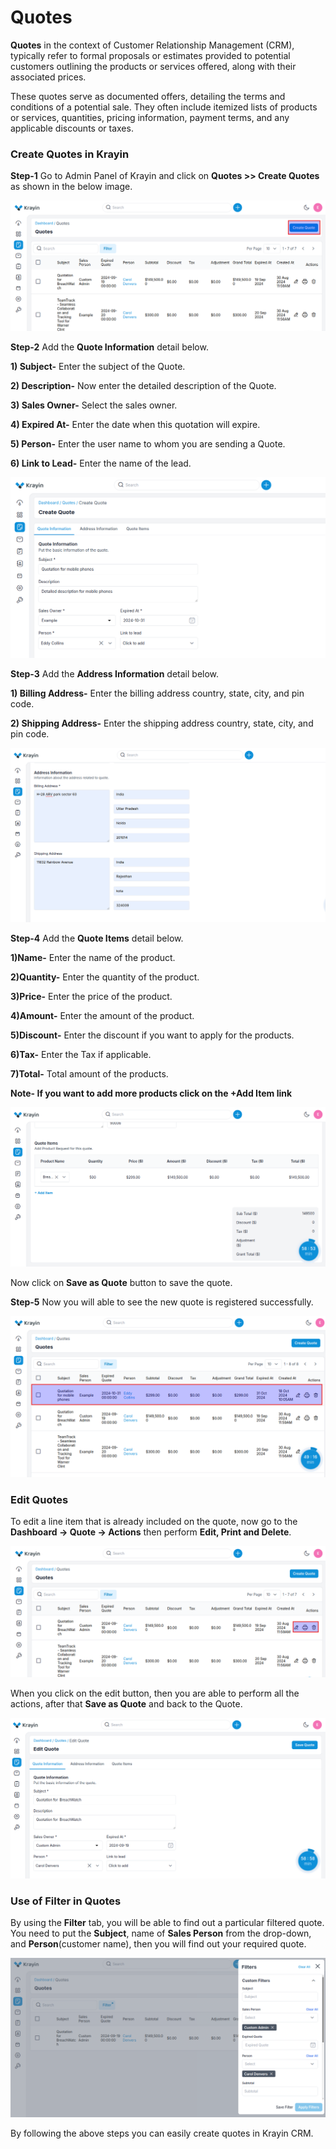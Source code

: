 # Quotes

**Quotes** in the context of Customer Relationship Management (CRM), typically refer to formal proposals or estimates provided to potential customers outlining the products or services offered, along with their associated prices. 

These quotes serve as documented offers, detailing the terms and conditions of a potential sale. They often include itemized lists of products or services, quantities, pricing information, payment terms, and any applicable discounts or taxes.

### Create Quotes in Krayin

**Step-1** Go to Admin Panel of Krayin and click on **Quotes >> Create Quotes** as shown in the below image.

 ![Create Quotes](../../assets/2.0/images/quote/createQuote.png)

**Step-2** Add the **Quote Information** detail below.

**1) Subject-** Enter the subject of the Quote.

**2) Description-** Now enter the detailed description of the Quote.

**3) Sales Owner-** Select the sales owner.

**4) Expired At-** Enter the date when this quotation will expire.

**5) Person-** Enter the user name to whom you are sending a Quote.

**6) Link to Lead-** Enter the name of the lead.

 ![Quote Information](../../assets/2.0/images/quote/quoteInformation.png)

**Step-3** Add the **Address Information** detail below.

**1) Billing Address-** Enter the billing address country, state, city, and pin code.

**2) Shipping Address-** Enter the shipping address country, state, city, and pin code.

 ![Address Information](../../assets/2.0/images/quote/addressInformation.png)

**Step-4** Add the **Quote Items** detail below. 

**1)Name-** Enter the name of the product.

**2)Quantity-** Enter the quantity of the product.

**3)Price-** Enter the price of the product.

**4)Amount-** Enter the amount of the product.

**5)Discount-** Enter the discount if you want to apply for the products.

**6)Tax-** Enter the Tax if applicable.

**7)Total-** Total amount of the products.

**Note- If you want to add more products click on the +Add Item link**

 ![Quote Items](../../assets/2.0/images/quote/quotesItems.png)

Now click on **Save as Quote** button to save the quote.

**Step-5** Now you will able to see the new quote is registered successfully.

 ![Quote Grid](../../assets/2.0/images/quote/quoteGrid.png)

### Edit Quotes

To edit a line item that is already included on the quote, now go to the **Dashboard -> Quote -> Actions** then perform **Edit, Print and Delete**.

 ![Quote Action](../../assets/2.0/images/quote/quoteAction.png)

When you click on the edit button, then you are able to perform all the actions, after that **Save as Quote** and back to the Quote.

 ![Quote Action](../../assets/2.0/images/quote/editQuote.png)

### Use of Filter in Quotes

By using the **Filter** tab, you will be able to find out a particular filtered quote. You need to put the **Subject**, name of **Sales Person** from the drop-down, and **Person**(customer name), then you will find out your required quote.

 ![Quote Action](../../assets/2.0/images/quote/quoteFilter.png)

By following the above steps you can easily create quotes in Krayin CRM.